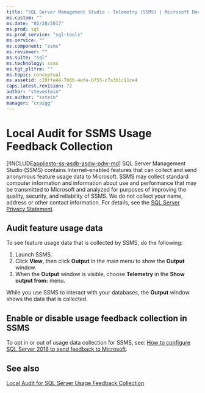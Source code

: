 ```yaml
---
title: "SQL Server Management Studio - Telemetry (SSMS) | Microsoft Docs"
ms.custom: ""
ms.date: "02/20/2017"
ms.prod: sql
ms.prod_service: "sql-tools"
ms.service: ""
ms.component: "ssms"
ms.reviewer: ""
ms.suite: "sql"
ms.technology: ssms
ms.tgt_pltfrm: ""
ms.topic: conceptual
ms.assetid: c28ffa44-7b8b-4efa-b755-c7a3b1c11ce4
caps.latest.revision: 72
author: "stevestein"
ms.author: "sstein"
manager: "craigg"
---
```

# Local Audit for SSMS Usage Feedback Collection
[!INCLUDE[appliesto-ss-asdb-asdw-pdw-md](../includes/appliesto-ss-asdb-asdw-pdw-md.md)]
SQL Server Management Studio (SSMS) contains Internet-enabled features that can collect and send anonymous feature usage data to Microsoft. SSMS may collect standard computer information and information about use and performance that may be transmitted to Microsoft and analyzed for purposes of improving the quality, security, and reliability of SSMS. We do not collect your name, address or other contact information. For details, see the [SQL Server Privacy Statement](https://www.microsoft.com/en-us/privacystatement/SQLServer/Default.aspx).

## Audit feature usage data

To see feature usage data that is collected by SSMS, do the following:
1.	Launch SSMS.
2.	Click **View**, then click **Output** in the main menu to show the **Output** window. 
3.	When the **Output** window is visible, choose **Telemetry** in the **Show output from:** menu.

While you use SSMS to interact with your databases, the **Output** window shows the data that is collected.

## Enable or disable usage feedback collection in SSMS

To opt in or out of usage data collection for SSMS, see: [How to configure SQL Server 2016 to send feedback to Microsoft](http://support.microsoft.com/help/3153756/how-to-configure-sql-server-2016-to-send-feedback-to-microsoft).

## See also

[Local Audit for SQL Server Usage Feedback Collection](http://msdn.microsoft.com/library/mt743085.aspx)

